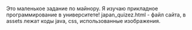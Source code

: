 Это маленькое задание по майнору. Я изучаю прикладное программирование в университете!
japan_quizez.html - файл сайта, в assets лежат коды java, css, использованные изображения.
